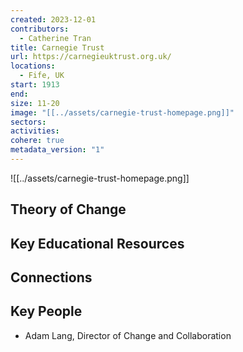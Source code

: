 ```yaml
---
created: 2023-12-01
contributors:
  - Catherine Tran
title: Carnegie Trust
url: https://carnegieuktrust.org.uk/
locations:
  - Fife, UK
start: 1913
end: 
size: 11-20
image: "[[../assets/carnegie-trust-homepage.png]]"
sectors: 
activities: 
cohere: true
metadata_version: "1"
---
```

![[../assets/carnegie-trust-homepage.png]]

## Theory of Change


## Key Educational Resources


## Connections


## Key People

- Adam Lang, Director of Change and Collaboration

